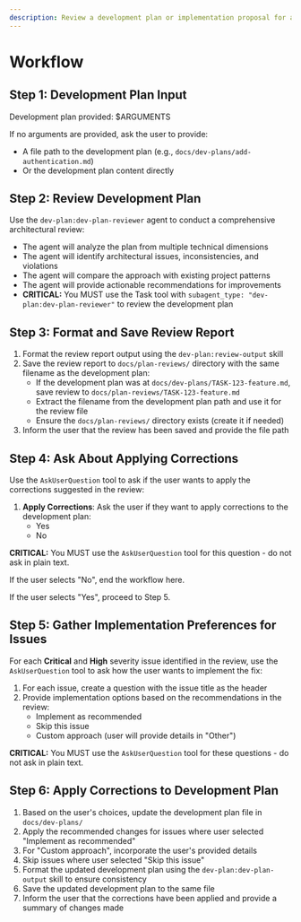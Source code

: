 ```yaml
---
description: Review a development plan or implementation proposal for architectural soundness and consistency
---
```


# Workflow

## Step 1: Development Plan Input

Development plan provided: $ARGUMENTS

If no arguments are provided, ask the user to provide:

- A file path to the development plan (e.g., `docs/dev-plans/add-authentication.md`)
- Or the development plan content directly

## Step 2: Review Development Plan

Use the `dev-plan:dev-plan-reviewer` agent to conduct a comprehensive architectural review:

- The agent will analyze the plan from multiple technical dimensions
- The agent will identify architectural issues, inconsistencies, and violations
- The agent will compare the approach with existing project patterns
- The agent will provide actionable recommendations for improvements
- **CRITICAL:** You MUST use the Task tool with `subagent_type: "dev-plan:dev-plan-reviewer"` to review the development plan

## Step 3: Format and Save Review Report

1. Format the review report output using the `dev-plan:review-output` skill
2. Save the review report to `docs/plan-reviews/` directory with the same filename as the development plan:
   - If the development plan was at `docs/dev-plans/TASK-123-feature.md`, save review to `docs/plan-reviews/TASK-123-feature.md`
   - Extract the filename from the development plan path and use it for the review file
   - Ensure the `docs/plan-reviews/` directory exists (create it if needed)
3. Inform the user that the review has been saved and provide the file path

## Step 4: Ask About Applying Corrections

Use the `AskUserQuestion` tool to ask if the user wants to apply the corrections suggested in the review:

1. **Apply Corrections**: Ask the user if they want to apply corrections to the development plan:
   - Yes
   - No

**CRITICAL:** You MUST use the `AskUserQuestion` tool for this question - do not ask in plain text.

If the user selects "No", end the workflow here.

If the user selects "Yes", proceed to Step 5.

## Step 5: Gather Implementation Preferences for Issues

For each **Critical** and **High** severity issue identified in the review, use the `AskUserQuestion` tool to ask how the user wants to implement the fix:

1. For each issue, create a question with the issue title as the header
2. Provide implementation options based on the recommendations in the review:
   - Implement as recommended
   - Skip this issue
   - Custom approach (user will provide details in "Other")

**CRITICAL:** You MUST use the `AskUserQuestion` tool for these questions - do not ask in plain text.

## Step 6: Apply Corrections to Development Plan

1. Based on the user's choices, update the development plan file in `docs/dev-plans/`
2. Apply the recommended changes for issues where user selected "Implement as recommended"
3. For "Custom approach", incorporate the user's provided details
4. Skip issues where user selected "Skip this issue"
5. Format the updated development plan using the `dev-plan:dev-plan-output` skill to ensure consistency
6. Save the updated development plan to the same file
7. Inform the user that the corrections have been applied and provide a summary of changes made
